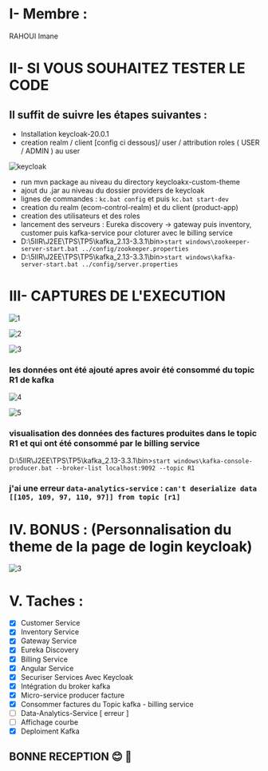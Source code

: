 # I- Membre :

  RAHOUI Imane
  
# II- SI VOUS SOUHAITEZ TESTER LE CODE 

## Il suffit de suivre les étapes suivantes :<br>

  - Installation keycloak-20.0.1<br>
  - creation realm / client [config ci dessous]/ user / attribution roles ( USER / ADMIN ) au user 

   ![keycloak](https://user-images.githubusercontent.com/77898496/214346530-2506bf61-3ee5-4ef5-8ea3-a09bf46ba51d.png)

  - run mvn package au niveau du directory keycloakx-custom-theme<br>
  - ajout du .jar au niveau du dossier providers de keycloak<br>
  - lignes de commandes : ```kc.bat config``` et puis ```kc.bat start-dev```<br>
  - creation du realm (ecom-control-realm) et du client (product-app)<br>
  - creation des utilisateurs et des roles<br>
  - lancement des serveurs : Eureka discovery -> gateway puis inventory, customer puis kafka-service pour cloturer avec le billing service <br>
  - D:\5IIR\J2EE\TPS\TP5\kafka_2.13-3.3.1\bin>``start windows\zookeeper-server-start.bat ../config/zookeeper.properties``
  - D:\5IIR\J2EE\TPS\TP5\kafka_2.13-3.3.1\bin>``start windows\kafka-server-start.bat ../config/server.properties``

# III- CAPTURES DE L'EXECUTION
<p align="center">
  
![1](https://user-images.githubusercontent.com/77898496/214628076-7e8ab0b2-944e-487d-a889-c2656167a5fc.png)

![2](https://user-images.githubusercontent.com/77898496/214628498-81774590-5f1d-4318-aece-09dc70f04c2c.png)

![3](https://user-images.githubusercontent.com/77898496/214628654-7b9710d9-ff7f-4310-acce-2fe9d85b347c.png)

### les données ont été ajouté apres avoir été consommé du topic R1 de kafka

![4](https://user-images.githubusercontent.com/77898496/214628717-61b44ed2-9b40-4411-8bbd-0283da6612e8.png)

![5](https://user-images.githubusercontent.com/77898496/214628751-5825cb76-bfa9-42fa-a7ef-472ec6dcd7c5.png)
### visualisation des données des factures produites dans le topic R1 et qui ont été consommé par le billing service 
D:\5IIR\J2EE\TPS\TP5\kafka_2.13-3.3.1\bin>``start windows\kafka-console-producer.bat --broker-list localhost:9092 --topic R1``

<p>

### j'ai une erreur `` data-analytics-service `` : `` can't deserialize data [[105, 109, 97, 110, 97]] from topic [r1] `` <br>
  
# IV. BONUS  : (Personnalisation du theme de la page de login keycloak) <br>

![3](https://user-images.githubusercontent.com/77898496/209239041-9859be51-427a-4e2f-af2e-d99c8d6884fe.png)

# V. Taches : 

- [x] Customer Service
- [x] Inventory Service
- [x] Gateway Service
- [x] Eureka Discovery
- [x] Billing Service
- [x] Angular Service
- [x] Securiser Services Avec Keycloak
- [x] Intégration du broker kafka
- [x] Micro-service producer facture
- [x] Consommer factures du Topic kafka - billing service
- [ ] Data-Analytics-Service [ erreur ]
- [ ] Affichage courbe
- [x] Deploiment Kafka
  
## BONNE RECEPTION 😊 :tada:
